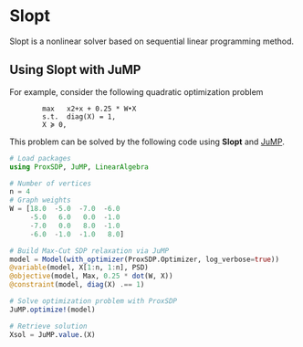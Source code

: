 # Slopt

Slopt is a nonlinear solver based on sequential linear programming method. 

## Using Slopt with JuMP

For example, consider the following quadratic optimization problem
```
        max   x2+x + 0.25 * W•X
        s.t.  diag(X) = 1,
        X ≽ 0,
```
This problem can be solved by the following code using **Slopt** and [JuMP](https://github.com/JuliaOpt/JuMP.jl).
```julia
# Load packages
using ProxSDP, JuMP, LinearAlgebra

# Number of vertices
n = 4
# Graph weights
W = [18.0  -5.0  -7.0  -6.0
     -5.0   6.0   0.0  -1.0
     -7.0   0.0   8.0  -1.0
     -6.0  -1.0  -1.0   8.0]

# Build Max-Cut SDP relaxation via JuMP
model = Model(with_optimizer(ProxSDP.Optimizer, log_verbose=true))
@variable(model, X[1:n, 1:n], PSD)
@objective(model, Max, 0.25 * dot(W, X))
@constraint(model, diag(X) .== 1)

# Solve optimization problem with ProxSDP
JuMP.optimize!(model)

# Retrieve solution
Xsol = JuMP.value.(X)
```

